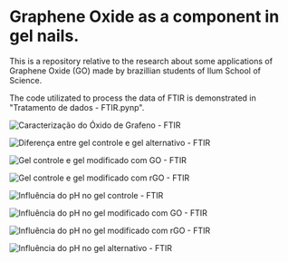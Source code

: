 # Graphene Oxide as a component in gel nails.
This is a repository relative to the research about some applications of Graphene Oxide (GO) made by brazillian students of Ilum School of Science.

The code utilizated to process the data of FTIR is demonstrated in "Tratamento de dados - FTIR.pynp".

![Caracterização do Óxido de Grafeno - FTIR](https://user-images.githubusercontent.com/107067724/198566228-62cc56ab-55ce-4d00-a067-454475874803.png)

![Diferença entre gel controle e gel alternativo - FTIR](https://user-images.githubusercontent.com/107067724/198566283-a9d89c1e-fbf8-4f1f-a504-da2623a67c29.png)

![Gel controle e gel modificado com GO - FTIR](https://user-images.githubusercontent.com/107067724/198566319-1eda3d73-73f5-4fc1-b01b-949f54d21b89.png)

![Gel controle e gel modificado com rGO - FTIR](https://user-images.githubusercontent.com/107067724/198566352-b609cfc2-bc30-4189-a53a-3f9037f217de.png)

![Influência do pH no gel controle - FTIR](https://user-images.githubusercontent.com/107067724/198740922-1f83facb-4783-4968-a5d6-19432e957242.png)

![Influência do pH no gel modificado com GO - FTIR](https://user-images.githubusercontent.com/107067724/198740927-c028d1fe-7b0d-47ba-bdbb-c10709975f70.png)

![Influência do pH no gel modificado com rGO - FTIR](https://user-images.githubusercontent.com/107067724/198740936-49ae7d35-16ad-4bf5-b7eb-ddc3f957f83d.png)

![Influência do pH no gel alternativo - FTIR](https://user-images.githubusercontent.com/107067724/198740955-012da303-6f44-4dbb-aac2-2b70ded45d59.png)
